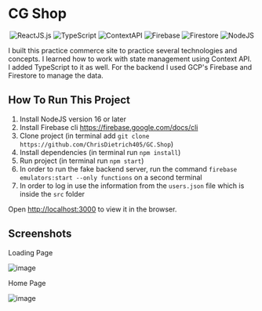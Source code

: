 # CG Shop

<div align="center">
  <img src="https://img.shields.io/badge/ReactJS-17.0.2-green" alt="ReactJS.js">
  <img src="https://img.shields.io/badge/TypeScript-4.8.4-blue" alt="TypeScript">
  <img src="https://img.shields.io/badge/ContextAPI-red" alt="ContextAPI">
  <img src="https://img.shields.io/badge/Firebase-yellow" alt="Firebase">
  <img src="https://img.shields.io/badge/Firestore-blue" alt="Firestore">
  <img src="https://img.shields.io/badge/NodeJS-green" alt="NodeJS">
</div>

I built this practice commerce site to practice several technologies and concepts.
I learned how to work with state management using Context API. I added
TypeScript to it as well. For the backend I used GCP's Firebase and Firestore to manage the data.

## How To Run This Project

1. Install NodeJS version 16 or later
2. Install Firebase cli https://firebase.google.com/docs/cli
3. Clone project (in terminal add `git clone https://github.com/ChrisDietrich405/GC.Shop`)
4. Install dependencies (in terminal run `npm install`)
5. Run project (in terminal run `npm start`)
6. In order to run the fake backend server, run the command `firebase emulators:start --only functions` on a second terminal
7. In order to log in use the information from the `users.json` file which is inside the `src` folder 


Open [http://localhost:3000](http://localhost:3000) to view it in the browser.


## Screenshots

Loading Page

![image](https://user-images.githubusercontent.com/70533870/132955620-46ff99b1-8e2b-4eb0-8ea8-7715166fb12e.png)

Home Page

![image](https://user-images.githubusercontent.com/70533870/132955522-c32a7d2a-b101-4c76-8502-7e3415edbe7b.png)







